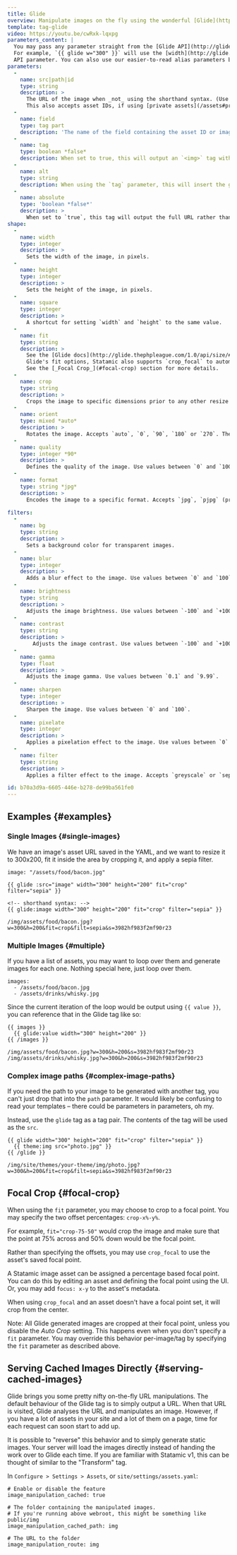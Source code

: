 ```yaml
---
title: Glide
overview: Manipulate images on the fly using the wonderful [Glide](http://glide.thephpleague.com/) library.
template: tag-glide
video: https://youtu.be/cwRxk-lqxpg
parameters_content: |
  You may pass any parameter straight from the [Glide API](http://glide.thephpleague.com/1.0/api/quick-reference/) as a parameter.  
  For example, `{{ glide w="300" }}` will use the [width](http://glide.thephpleague.com/1.0/api/size#width-w)
  API parameter. You can also use our easier-to-read alias parameters below. We're not a huge fan of shortening already short words.
parameters:
  -
    name: src|path|id
    type: string
    description: >
      The URL of the image when _not_ using the shorthand syntax. (Use the shorthand syntax if you can, it's nicer.)
      This also accepts asset IDs, if using [private assets](/assets#private-assets), for example.
  -
    name: field
    type: tag part
    description: 'The name of the field containing the asset ID or image path when using the shorthand syntax. This is not actually a parameter, but part of the tag itself. For example, `{{ glide:hero_image }}`.'    
  -
    name: tag
    type: boolean *false*
    description: When set to true, this will output an `<img>` tag with the URL in the `src` attribute, rather than just the URL.
  -
    name: alt
    type: string
    description: When using the `tag` parameter, this will insert the given text into the `alt` attribute.
  -
    name: absolute
    type: 'boolean *false*'
    description: >
      When set to `true`, this tag will output the full URL rather than the default relative URL.
shape:
  -
    name: width
    type: integer
    description: >
      Sets the width of the image, in pixels.
  -
    name: height
    type: integer
    description: >
      Sets the height of the image, in pixels.
  -
    name: square
    type: integer
    description: >
      A shortcut for setting `width` and `height` to the same value.
  -
    name: fit
    type: string
    description: >
      See the [Glide docs](http://glide.thephpleague.com/1.0/api/size/#fit-fit) on this parameter. In addition to the
      Glide's fit options, Statamic also supports `crop_focal` to automatically fit/crop to a predefined focal point.
      See the [_Focal Crop_](#focal-crop) section for more details.
  -
    name: crop
    type: string
    description: >
      Crops the image to specific dimensions prior to any other resize operations. Required format: `width,height,x,y`.
  -
    name: orient
    type: mixed *auto*
    description: >
      Rotates the image. Accepts `auto`, `0`, `90`, `180` or `270`. The `auto` option uses Exif data to automatically orient images correctly.
  -
    name: quality
    type: integer *90*
    description: >
      Defines the quality of the image. Use values between `0` and `100`. Only relevant if the format is `jpg`.
  -
    name: format
    type: string *jpg*
    description: >
      Encodes the image to a specific format. Accepts `jpg`, `pjpg` (progressive jpeg), `png` or `gif`.

filters:
  -
    name: bg
    type: string
    description: >
      Sets a background color for transparent images.
  -
    name: blur
    type: integer
    description: >
      Adds a blur effect to the image. Use values between `0` and `100`.
  -
    name: brightness
    type: string
    description: >
      Adjusts the image brightness. Use values between `-100` and `+100`, where `0` represents no change.
  -
    name: contrast
    type: string
    description: >
        Adjusts the image contrast. Use values between `-100` and `+100`, where `0` represents no change.
  -
    name: gamma
    type: float
    description: >
      Adjusts the image gamma. Use values between `0.1` and `9.99`.
  -
    name: sharpen
    type: integer
    description: >
      Sharpen the image. Use values between `0` and `100`.
  -
    name: pixelate
    type: integer
    description: >
      Applies a pixelation effect to the image. Use values between `0` and `1000`.
  -
    name: filter
    type: string
    description: >
      Applies a filter effect to the image. Accepts `greyscale` or `sepia`.

id: b70a3d9a-6605-446e-b278-de99ba561fe0
---
```

## Examples {#examples}

### Single Images {#single-images}

We have an image's asset URL saved in the YAML, and we want to resize it to 300x200, fit it inside the area by cropping it, and apply a sepia filter.

``` language-yaml
image: "/assets/food/bacon.jpg"
```

```
{{ glide :src="image" width="300" height="200" fit="crop" filter="sepia" }}

<!-- shorthand syntax: -->
{{ glide:image width="300" height="200" fit="crop" filter="sepia" }}
```

``` .language-output
/img/assets/food/bacon.jpg?w=300&h=200&fit=crop&filt=sepia&s=3982hf983f2mf90r23
```

### Multiple Images {#multiple}

If you have a list of assets, you may want to loop over them and generate images for each one. Nothing special here, just loop over them.

``` .language-yaml
images:
  - /assets/food/bacon.jpg
  - /assets/drinks/whisky.jpg
```

Since the current iteration of the loop would be output using `{{ value }}`, you can reference that in the Glide tag like so:

```
{{ images }}
  {{ glide:value width="300" height="200" }}
{{ /images }}
```

``` .language-output
/img/assets/food/bacon.jpg?w=300&h=200&s=3982hf983f2mf90r23
/img/assets/drinks/whisky.jpg?w=300&h=200&s=3982hf983f2mf90r23
```

### Complex image paths {#complex-image-paths}

If you need the path to your image to be generated with another tag, you can't just drop that into the `path` parameter.
It would likely be confusing to read your templates – there could be parameters in parameters, oh my.

Instead, use the `glide` tag as a tag pair. The contents of the tag will be used as the `src`.

```
{{ glide width="300" height="200" fit="crop" filter="sepia" }}
  {{ theme:img src="photo.jpg" }}
{{ /glide }}
```

``` .language-output
/img/site/themes/your-theme/img/photo.jpg?w=300&h=200&fit=crop&filt=sepia&s=3982hf983f2mf90r23
```


## Focal Crop {#focal-crop}

When using the `fit` parameter, you may choose to crop to a focal point. You may specify the
two offset percentages: `crop-x%-y%`.

For example, `fit="crop-75-50"` would crop the image and make sure that the point at 75% across
and 50% down would be the focal point.

Rather than specifying the offsets, you may use `crop_focal` to use the asset's saved focal point.

A Statamic image asset can be assigned a percentage based focal point. You can do this by editing an
asset and defining the focal point using the UI. Or, you may add `focus: x-y` to the asset's metadata.

When using `crop_focal` and an asset doesn't have a focal point set, it will crop from the center.

Note: All Glide generated images are cropped at their focal point, unless you disable the _Auto Crop_
setting. This happens even when you don't specify a `fit` parameter. You may override this behavior
per-image/tag by specifying the `fit` parameter as described above.


## Serving Cached Images Directly {#serving-cached-images}

Glide brings you some pretty nifty on-the-fly URL manipulations. The default behaviour of the Glide tag is to simply output a URL. When that URL is
visited, Glide analyses the URL and manipulates an image. However, if you have a lot of assets in your site and a lot of them on a page, time for each
request can soon start to add up.

It is possible to "reverse" this behavior and to simply generate static images. Your server will load the images directly instead of handing the work
over to Glide each time. If you are familiar with Statamic v1, this can be thought of similar to the "Transform" tag.

In `Configure > Settings > Assets`, or `site/settings/assets.yaml`:

``` .language-yaml
# Enable or disable the feature
image_manipulation_cached: true

# The folder containing the manipulated images.
# If you're running above webroot, this might be something like public/img
image_manipulation_cached_path: img

# The URL to the folder
image_manipulation_route: img
```
